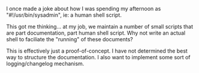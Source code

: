 I once made a joke about how I was spending my afternoon as "#!/usr/bin/sysadmin", ie: a human shell script.

This got me thinking... at my job, we maintain a number of small scripts that are part documentation, part human shell script.
Why not write an actual shell to faciliate the "running" of these documents?

This is effectively just a proof-of-concept. I have not determined the best way to structure the documentation.
I also want to implement some sort of logging/changelog mechanism.
